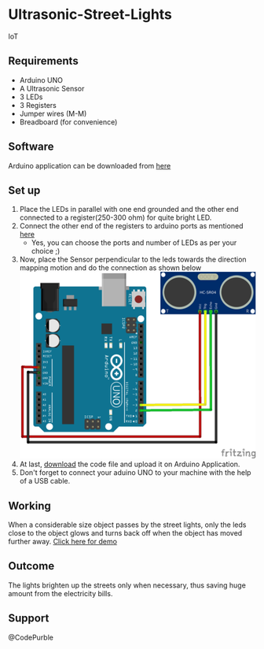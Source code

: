 # Ultrasonic-Street-Lights
IoT

## Requirements
- Arduino UNO
- A Ultrasonic Sensor
- 3 LEDs
- 3 Registers
- Jumper wires (M-M)
- Breadboard (for convenience)

## Software
Arduino application can be downloaded from [here](https://www.arduino.cc/en/main/software)

## Set up
1. Place the LEDs in parallel with one end grounded and the other end connected to a register(250-300 ohm) for quite bright LED.
2. Connect the other end of the registers to arduino ports as mentioned [here](https://github.com/AnkitaTandon/Ultrasonic-Street-Lights/blob/master/street%20lights.ino)
   - Yes, you can choose the ports and number of LEDs as per your choice ;)
3. Now, place the Sensor perpendicular to the leds towards the direction mapping motion and do the connection as shown below
![](https://github.com/AnkitaTandon/Ultrasonic-Street-Lights/blob/master/Sensor-link-arduino.png)
4. At last, [download](https://github.com/AnkitaTandon/Ultrasonic-Street-Lights/blob/master/street%20lights.ino) the code file and upload it on Arduino Application.
5. Don't forget to connect your aduino UNO to your machine with the help of a USB cable. 

## Working
When a considerable size object passes by the street lights, only the leds close to the object glows and turns back off when the object has moved further away.
[Click here for demo](https://github.com/AnkitaTandon/Ultrasonic-Street-Lights/blob/master/VID_20190717_204330.mp4)

## Outcome
The lights brighten up the streets only when necessary, thus saving huge amount from the electricity bills.

## Support
@CodePurble
